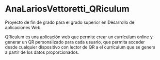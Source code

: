 # AnaLariosVettoretti_QRiculum
Proyecto de fin de grado para el grado superior en Desarrollo de aplicaciones Web

QRiculum es una aplicación web que permite crear un currículum online y generar un QR personalizado para cada usuario, que permita acceder desde cualquier dispositivo 
con lector de QR a el currículum que se genera a partir de los datos proporcionados.
